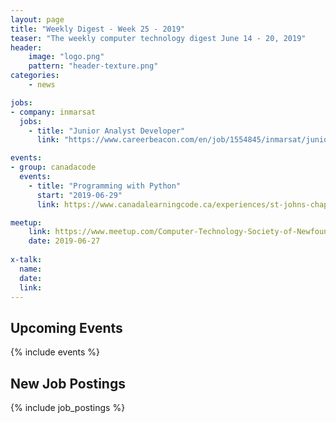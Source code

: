 ```yaml
---
layout: page
title: "Weekly Digest - Week 25 - 2019"
teaser: "The weekly computer technology digest June 14 - 20, 2019"
header:            
    image: "logo.png"
    pattern: "header-texture.png"
categories:
    - news

jobs:
- company: inmarsat
  jobs:
    - title: "Junior Analyst Developer"
      link: "https://www.careerbeacon.com/en/job/1554845/inmarsat/junior-analyst-developer/st-john-s"

events:
- group: canadacode
  events:
    - title: "Programming with Python"
      start: "2019-06-29"
      link: https://www.canadalearningcode.ca/experiences/st-johns-chapter-kids-learning-code-programming-with-python/

meetup:
    link: https://www.meetup.com/Computer-Technology-Society-of-Newfoundland-and-Labrador/events/rpdzmpyzjbkc/
    date: 2019-06-27
  
x-talk:
  name:
  date: 
  link: 
---
```


## Upcoming Events
{% include events %}

## New Job Postings
{% include job_postings %}
